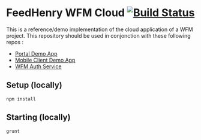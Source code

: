 # FeedHenry WFM Cloud [![Build Status](https://travis-ci.org/feedhenry-raincatcher/raincatcher-demo-cloud.png)](https://travis-ci.org/feedhenry-raincatcher/raincatcher-demo-cloud)

This is a reference/demo implementation of the cloud application of a WFM project.
This repository should be used in conjonction with these following repos :

- [Portal Demo App](https://github.com/feedhenry-staff/wfm-portal)
- [Mobile Client Demo App](https://github.com/feedhenry-staff/wfm-mobile)
- [WFM Auth Service](https://github.com/feedhenry-staff/wfm-auth)

## Setup (locally)

`npm install`

## Starting (locally)

`grunt`
